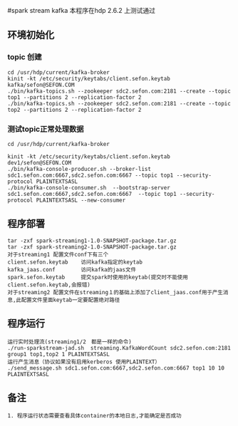 #spark stream kafka
    本程序在hdp 2.6.2 上测试通过
## 环境初始化    
### topic 创建
    cd /usr/hdp/current/kafka-broker
    kinit -kt /etc/security/keytabs/client.sefon.keytab  kafka/sefon@SEFON.COM
    ./bin/kafka-topics.sh --zookeeper sdc2.sefon.com:2181 --create --topic top1 --partitions 2 --replication-factor 2
    ./bin/kafka-topics.sh --zookeeper sdc2.sefon.com:2181 --create --topic top2 --partitions 2 --replication-factor 2
    
### 测试topic正常处理数据
    cd /usr/hdp/current/kafka-broker
    
    kinit -kt /etc/security/keytabs/client.sefon.keytab dev1/sefon@SEFON.COM
    ./bin/kafka-console-producer.sh --broker-list sdc1.sefon.com:6667,sdc2.sefon.com:6667 --topic top1 --security-protocol PLAINTEXTSASL 
    ./bin/kafka-console-consumer.sh  --bootstrap-server sdc1.sefon.com:6667,sdc2.sefon.com:6667  --topic top1 --security-protocol PLAINTEXTSASL --new-consumer
    
## 程序部署
    tar -zxf spark-streaming1-1.0-SNAPSHOT-package.tar.gz
    tar -zxf spark-streaming2-1.0-SNAPSHOT-package.tar.gz
    对于streaming1 配置文件conf下有三个
    client.sefon.keytab    访问kafka指定的keytab
    kafka_jaas.conf        访问kafka的jaas文件
    spark.sefon.keytab     提交spark时使用的keytab(提交时不能使用client.sefon.keytab,会报错)
    对于streaming2 配置文件在streaming１的基础上添加了client_jaas.conf用于产生消息,此配置文件里面keytab一定要配置绝对路径
    
## 程序运行
    运行实时处理流(streaming1/2　都是一样的命令)
    ./run-sparkstream-jad.sh  streaming.KafkaWordCount sdc2.sefon.com:2181 group1 top1,top2 1 PLAINTEXTSASL 
    运行产生消息（协议如果没有启用kerberos 使用PLAINTEXT）
    ./send_message.sh sdc1.sefon.com:6667,sdc2.sefon.com:6667 top1 10 10 PLAINTEXTSASL
## 备注
    1. 程序运行状态需要查看具体container的本地日志,才能确定是否成功
  
    


    
